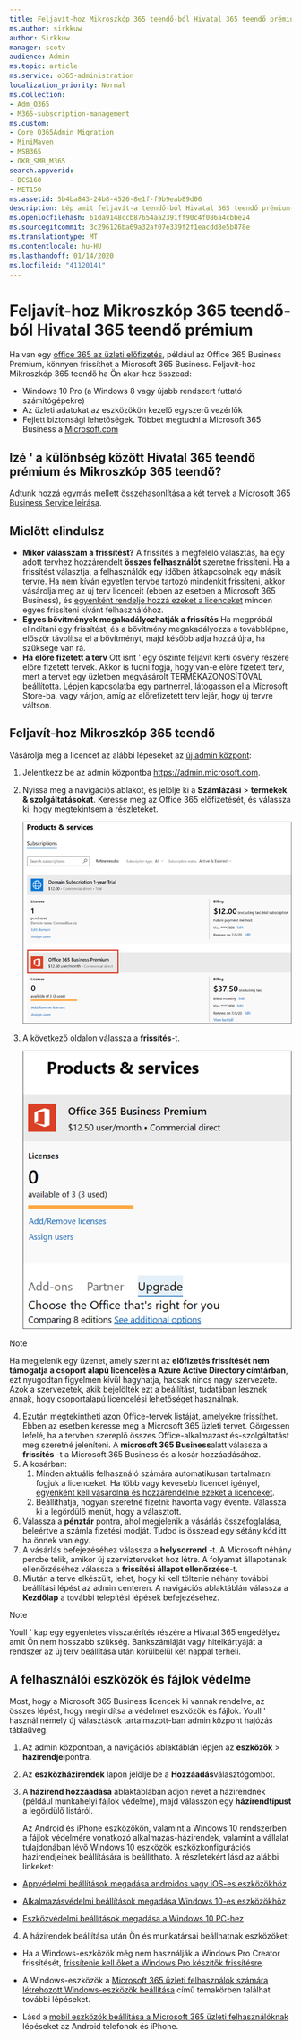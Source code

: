 ```yaml
---
title: Feljavít-hoz Mikroszkóp 365 teendő-ból Hivatal 365 teendő prémium
ms.author: sirkkuw
author: Sirkkuw
manager: scotv
audience: Admin
ms.topic: article
ms.service: o365-administration
localization_priority: Normal
ms.collection:
- Adm_O365
- M365-subscription-management
ms.custom:
- Core_O365Admin_Migration
- MiniMaven
- MSB365
- OKR_SMB_M365
search.appverid:
- BCS160
- MET150
ms.assetid: 5b4ba843-24b8-4526-8e1f-f9b9eab89d06
description: Lép amit feljavít-a teendő-ból Hivatal 365 teendő prémium-hoz Mikroszkóp 365 teendő.
ms.openlocfilehash: 61da9148ccb87654aa2391ff90c4f086a4cbbe24
ms.sourcegitcommit: 3c296126ba69a32af07e339f2f1eacdd8e5b878e
ms.translationtype: MT
ms.contentlocale: hu-HU
ms.lasthandoff: 01/14/2020
ms.locfileid: "41120141"
---
```

# <a name="upgrade-to-microsoft-365-business-from-office-365-business-premium"></a>Feljavít-hoz Mikroszkóp 365 teendő-ból Hivatal 365 teendő prémium

Ha van egy [office 365 az üzleti előfizetés](https://products.office.com/compare-all-microsoft-office-products-4-column?activetab=tab:primaryr2), például az Office 365 Business Premium, könnyen frissíthet a Microsoft 365 Business. Feljavít-hoz Mikroszkóp 365 teendő ha Ön akar-hoz összead: 
- Windows 10 Pro (a Windows 8 vagy újabb rendszert futtató számítógépekre)
- Az üzleti adatokat az eszközökön kezelő egyszerű vezérlők
- Fejlett biztonsági lehetőségek.
Többet megtudni a Microsoft 365 Business a [Microsoft.com](https://www.microsoft.com/microsoft-365/business)

## <a name="whats-the-difference-between-office-365-business-premium-and-microsoft-365-business"></a>Izé ' a különbség között Hivatal 365 teendő prémium és Mikroszkóp 365 teendő?
Adtunk hozzá egymás mellett összehasonlítása a két tervek a [Microsoft 365 Business Service leírása](https://docs.microsoft.com/office365/servicedescriptions/microsoft-365-service-descriptions/microsoft-365-business-service-description). 

## <a name="before-you-get-started"></a>Mielőtt elindulsz

- **Mikor válasszam a frissítést?** A frissítés a megfelelő választás, ha egy adott tervhez hozzárendelt **összes felhasználót** szeretne frissíteni. Ha a frissítést választja, a felhasználók egy időben átkapcsolnak egy másik tervre. Ha nem kíván egyetlen tervbe tartozó mindenkit frissíteni, akkor vásárolja meg az új terv licenceit (ebben az esetben a Microsoft 365 Business), és [egyenként rendelje hozzá ezeket a licenceket](https://docs.microsoft.com/office365/admin/manage/assign-licenses-to-users) minden egyes frissíteni kívánt felhasználóhoz. 
- **Egyes bővítmények megakadályozhatják a frissítés** Ha megpróbál elindítani egy frissítést, és a bővítmény megakadályozza a továbblépne, először távolítsa el a bővítményt, majd később adja hozzá újra, ha szüksége van rá. 
- **Ha előre fizetett a terv** Ott isnt ' egy őszinte feljavít kerti ösvény részére előre fizetett tervek. Akkor is tudni fogja, hogy van-e előre fizetett terv, mert a tervet egy üzletben megvásárolt TERMÉKAZONOSÍTÓVAL beállította. Lépjen kapcsolatba egy partnerrel, látogasson el a Microsoft Store-ba, vagy várjon, amíg az előrefizetett terv lejár, hogy új tervre váltson.

## <a name="upgrade-to-microsoft-365-business"></a>Feljavít-hoz Mikroszkóp 365 teendő
Vásárolja meg a licencet az alábbi lépéseket az [új admin központ](https://docs.microsoft.com/office365/admin/microsoft-365-admin-center-preview):
1. Jelentkezz be az admin központba <a href="https://go.microsoft.com/fwlink/p/?linkid=837890" target="_blank">https://admin.microsoft.com</a>.
2. Nyissa meg a navigációs ablakot, és jelölje ki a **Számlázási** \> **termékek & szolgáltatásokat**. Keresse meg az Office 365 előfizetését, és válassza ki, hogy megtekintsem a részleteket. 

    ![Egy screenshot mutatja, hogyan találjuk meg, és válassza ki az előfizetést az admin központban.](media/FindYourSubscription.png)

3. A következő oldalon válassza a **frissítés**-t. 

      ![Egy screenshot mutatja, hogy hol válassza a frissítés az Admin Center.](media/SelectUpgrade.png)

  > [!NOTE]
  > Ha megjelenik egy üzenet, amely szerint az **előfizetés frissítését nem támogatja a csoport alapú licencelés a Azure Active Directory címtárban**, ezt nyugodtan figyelmen kívül hagyhatja, hacsak nincs nagy szervezete. Azok a szervezetek, akik bejelölték ezt a beállítást, tudatában lesznek annak, hogy csoportalapú licencelési lehetőséget használnak.

4. Ezután megtekintheti azon Office-tervek listáját, amelyekre frissíthet. Ebben az esetben keresse meg a Microsoft 365 üzleti tervet. Görgessen lefelé, ha a tervben szereplő összes Office-alkalmazást és-szolgáltatást meg szeretné jeleníteni. A **microsoft 365 Business**alatt válassza a **frissítés** -t a Microsoft 365 Business és a kosár hozzáadásához.
5. A kosárban:
    1. Minden aktuális felhasználó számára automatikusan tartalmazni fogjuk a licenceket. Ha több vagy kevesebb licencet igényel, [egyenként kell vásárolnia és hozzárendelnie ezeket a licenceket](https://docs.microsoft.com/office365/admin/manage/assign-licenses-to-users).  
    2. Beállíthatja, hogyan szeretné fizetni: havonta vagy évente. Válassza ki a legördülő menüt, hogy a választott.
6. Válassza a **pénztár** pontra, ahol megjelenik a vásárlás összefoglalása, beleértve a számla fizetési módját. Tudod is összead egy sétány kód itt ha önnek van egy.
7. A vásárlás befejezéséhez válassza a **helysorrend** -t.
A Microsoft néhány percbe telik, amikor új szervizterveket hoz létre. A folyamat állapotának ellenőrzéséhez válassza a **frissítési állapot ellenőrzése**-t. 
1. Miután a terve elkészült, lehet, hogy ki kell töltenie néhány további beállítási lépést az admin centeren. A navigációs ablaktáblán válassza a **Kezdőlap** a további telepítési lépések befejezéséhez.

> [!NOTE]
> Youll ' kap egy egyenletes visszatérítés részére a Hivatal 365 engedélyez amit Ön nem hosszabb szükség. Bankszámláját vagy hitelkártyáját a rendszer az új terv beállítása után körülbelül két nappal terheli.
  
## <a name="protect-user-devices-and-files"></a>A felhasználói eszközök és fájlok védelme

Most, hogy a Microsoft 365 Business licencek ki vannak rendelve, az összes lépést, hogy megindítsa a védelmet eszközök és fájlok. Youll ' használ némely új választások tartalmazott-ban admin központ hajózás táblaüveg.
  
1. Az admin központban, a navigációs ablaktáblán lépjen az **eszközök** \> **házirendjei**pontra.
    
2. Az **eszközházirendek** lapon jelölje be a **Hozzáadás**választógombot.
    
3. A **házirend hozzáadása** ablaktáblában adjon nevet a házirendnek (például munkahelyi fájlok védelme), majd válasszon egy **házirendtípust** a legördülő listáról. 
    
    Az Android és iPhone eszközökön, valamint a Windows 10 rendszerben a fájlok védelmére vonatkozó alkalmazás-házirendek, valamint a vállalat tulajdonában lévő Windows 10 eszközök eszközkonfigurációs házirendjeinek beállítására is beállítható. A részletekért lásd az alábbi linkeket:
    
  - [Appvédelmi beállítások megadása androidos vagy iOS-es eszközökhöz](app-protection-settings-for-android-and-ios.md)
    
  - [Alkalmazásvédelmi beállítások megadása Windows 10-es eszközökhöz](protection-settings-for-windows-10-devices.md)
    
  - [Eszközvédelmi beállítások megadása a Windows 10 PC-hez](protection-settings-for-windows-10-pcs.md)
    
  
4. A házirendek beállítása után Ön és munkatársai beállhatnak eszközöket:
    
  - Ha a Windows-eszközök még nem használják a Windows Pro Creator frissítését, [frissítenie kell őket a Windows Pro készítők frissítésre](upgrade-to-windows-pro-creators-update.md).
    
  - A Windows-eszközök a [Microsoft 365 üzleti felhasználók számára létrehozott Windows-eszközök beállítása](set-up-windows-devices.md) című témakörben találhat további lépéseket. 
    
  - Lásd a [mobil eszközök beállítása a Microsoft 365 üzleti felhasználóknak](set-up-mobile-devices.md) lépéseket az Android telefonok és iPhone. 
